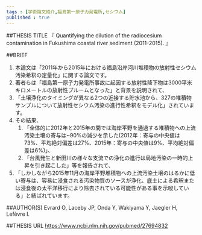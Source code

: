 ```yaml
--- 
tags : [学術論文紹介,福島第一原子力発電所,セシウム] 
published : true
---
```


##THESIS TITLE
『
Quantifying the dilution of the radiocesium contamination in Fukushima coastal river sediment (2011-2015).
』
  
##BRIEF
1. 本論文は「2011年から2015年における福島沿岸河川堆積物の放射性セシウム汚染希釈の定量化」に関する論文です。
1. 著者らは「福島第一原子力発電所事故に起因する放射性降下物は3000平米キロメートルの放射性プルームとなった」と背景を説明されて、
1. 「土壌浄化のタイミングが異なる2つの近接する貯水池から、327の堆積物サンプルについて放射性セシウム汚染の進行性希釈をモデル化」されています。
1. その結果、
	1. 「全体的に2012年と2015年の間では海岸平野を通過する堆積物への上流汚染土壌の寄与は~90%の減少を示した(2012年：寄与の中央値は73%、平均絶対偏差は27%、2015年：寄与の中央値は9%、平均絶対偏差は6%)」、
	1. 「台風発生と新田川の様々な支流での浄化の進行は局地汚染の一時的上昇を引き起こした」等を報告されて、
1. 「しかしながら2015年11月の海岸平野堆積物への上流汚染土壌のはるかに低い寄与は、容易に浸食される汚染物質のソースが浄化、底土による希釈または浸食後の太平洋移行により除去されている可能性がある事を示唆している」と結ばれています。








##AUTHOR(S)
Evrard O, Laceby JP, Onda Y, Wakiyama Y, Jaegler H, Lefèvre I.

##THESIS URL
[
https://www.ncbi.nlm.nih.gov/pubmed/27694832
](
https://www.ncbi.nlm.nih.gov/pubmed/27694832
)